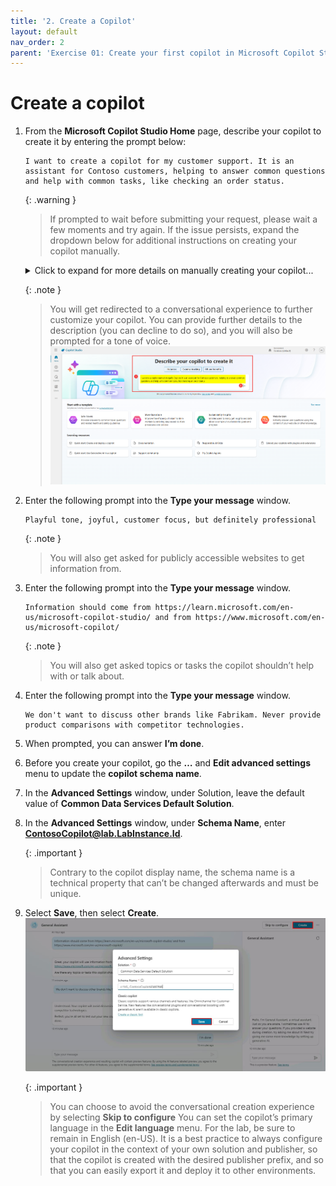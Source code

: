 ```yaml
---
title: '2. Create a Copilot'
layout: default
nav_order: 2
parent: 'Exercise 01: Create your first copilot in Microsoft Copilot Studio'
---
```


# Create a copilot

1. 	From the **Microsoft Copilot Studio Home** page, describe your copilot to create it by entering the prompt below:

	```
 	I want to create a copilot for my customer support. It is an assistant for Contoso customers, helping to answer common questions and help with common tasks, like checking an order status.
	```

	{: .warning }
	> If prompted to wait before submitting your request, please wait a few moments and try again. If the issue persists, expand the dropdown below for additional instructions on creating your copilot manually.

	<details markdown="block">
	 <summary>Click to expand for more details on manually creating your copilot...</summary>

      1. On the left-most pane, select **Create**.  
         ![Image](../../media/ue5muwz3.jpg)

      2. On the **Create** page, select **New copilot**.  
         ![Image](../../media/w2iqhavl.jpg)

      3. On the **Create** page, select **New copilot**.  
         ![Image](../../media/w2iqhavl.jpg)

      4. In the upper-right corner, select **Create**.

      5. In the upper-right corner, select **Skip to configure**.  
         ![Image](../../media/19qclsql.jpg)

      6. In the upper-right corner, select **Create**.

      7. In the upper-right corner, select **Settings**.  
         ![Image](../../media/s7o1tl2a.jpg)

      8. On the **Settings** pane, select **✨ Generative AI**.

      9. Under **How should your copilot interact with people?**, select **Generative**, then select **Save**.  
         ![Image](../../media/2e5brk5b.jpg)

      10. Proceed to the next task.

	</details>
	 
	{: .note }
	> You will get redirected to a conversational experience to further customize your copilot. You can provide further details to the description (you can decline to do so), and you will also be prompted for a tone of voice.
 	> ![Image](../../media/812095ae4a3806be9eb607d34b99f27d.png)

	
1.	Enter the following prompt into the **Type your message** window.
   	```
    Playful tone, joyful, customer focus, but definitely professional
  	```
	
	{: .note }
	> You will also get asked for publicly accessible websites to get information from.

1.	Enter the following prompt into the **Type your message** window. 
	```
	Information should come from https://learn.microsoft.com/en-us/microsoft-copilot-studio/ and from https://www.microsoft.com/en-us/microsoft-copilot/
	```

	{: .note }
	> You will also get asked topics or tasks the copilot shouldn’t help with or talk about.

1. 	Enter the following prompt into the **Type your message** window. 
	```
	We don't want to discuss other brands like Fabrikam. Never provide product comparisons with competitor technologies.
	```

1.	When prompted, you can answer **I’m done**.

1.	Before you create your copilot, go the **…** and **Edit advanced settings** menu to update the **copilot schema name**.

1. 	In the **Advanced Settings** window, under Solution, leave the default value of **Common Data Services Default Solution**.

1. 	In the **Advanced Settings** window, under **Schema Name**, enter **ContosoCopilot@lab.LabInstance.Id**.

	{: .important }
	> Contrary to the copilot display name, the schema name is a technical property that can’t be changed afterwards and must be unique.
	

1.	Select **Save**, then select **Create**.
	![Image](../../media/hzdo3ijh.jpg "Image")

	{: .important }
	> You can choose to avoid the conversational creation experience by selecting **Skip to configure** You can set the copilot’s primary language in the **Edit language** menu. For the lab, be sure to remain in English (en-US). It is a best practice to always configure your copilot in the context of your own solution and publisher, so that the copilot is created with the desired publisher prefix, and so that you can easily export it and deploy it to other environments.
